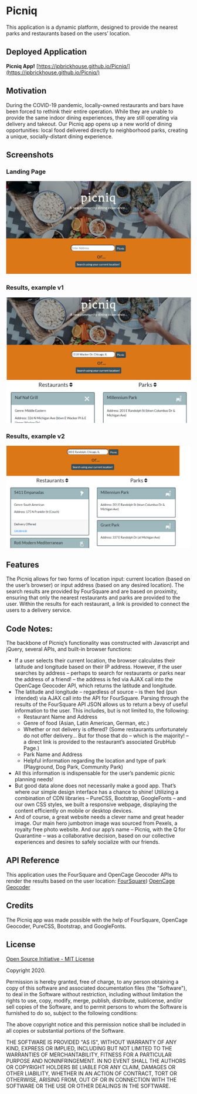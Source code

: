 # Picniq
This application is a dynamic platform, designed to provide the nearest parks and restaurants based on the users’ location.

## Deployed Application

**Picniq App!**
[https://jpbrickhouse.github.io/Picniq/](https://jpbrickhouse.github.io/Picniq/)

## Motivation
During the COVID-19 pandemic, locally-owned restaurants and bars have been forced to rethink their entire operation. While they are unable to provide the same indoor dining experiences, they are still operating via delivery and takeout. Our Picniq app opens up a new world of dining opportunities: local food delivered directly to neighborhood parks, creating a unique, socially-distant dining experience.

## Screenshots
### Landing Page
![picniq landing page](./assets/picniq-img-1.PNG)
### Results, example v1
![picniq results ](./assets/picniq-img-2.PNG)
### Results, example v2
![picniq results 2](./assets/picniq-img-3.PNG)


## Features
The Picniq allows for two forms of location input: current location (based on the user’s browser) or input address (based on any desired location). The search results are provided by FourSquare and are based on proximity, ensuring that only the nearest restaurants and parks are provided to the user. Within the results for each restaurant, a link is provided to connect the users to a delivery service.

## Code Notes:
The backbone of Picniq’s functionality was constructed with Javascript and jQuery, several APIs, and built-in browser functions:
- If a user selects their current location, the browser calculates their latitude and longitude based on their IP address. However, if the user searches by address – perhaps to search for restaurants or parks near the address of a friend! – the address is fed via AJAX call into the OpenCage Geocoder API, which returns the latitude and longitude.
- The latitude and longitude – regardless of source – is then fed (pun intended) via AJAX call into the API for FourSquare. Parsing through the results of the FourSquare API JSON allows us to return a bevy of useful information to the user. This includes, but is not limited to, the following:
    - Restaurant Name and Address
    - Genre of food (Asian, Latin American, German, etc.)
    - Whether or not delivery is offered? (Some restaurants unfortunately do not offer delivery… But for those that do – which is the majority! – a direct link is provided to the restaurant’s associated GrubHub Page.)
    - Park Name and Address
    - Helpful information regarding the location and type of park (Playground, Dog Park, Community Park)
- All this information is indispensable for the user’s pandemic picnic planning needs!
- But good data alone does not necessarily make a good app. That’s where our simple design interface has a chance to shine! Utilizing a combination of CDN libraries – PureCSS, Bootstrap, GoogleFonts – and our own CSS styles, we built a responsive webpage, displaying the content efficiently on mobile or desktop devices.
- And of course, a great website needs a clever name and great header image. Our main hero jumbotron image was sourced from Pexels, a royalty free photo website. And our app’s name – Picniq, with the Q for Quarantine – was a collaborative decision, based on our collective experiences and desires to safely socialize with our friends.

## API Reference
This application uses the FourSquare and OpenCage Geocoder APIs to render the results based on the user location:
[FourSquare](https://developer.foursquare.com/))
[OpenCage Geocoder](https://opencagedata.com/)

## Credits
The Picniq app was made possible with the help of FourSquare, OpenCage Geocoder, PureCSS, Bootstrap, and GoogleFonts. 

## License
[Open Source Initiative - MIT License](https://opensource.org/licenses/MIT)

Copyright 2020.

Permission is hereby granted, free of charge, to any person obtaining a copy of this software and associated documentation files (the "Software"), to deal in the Software without restriction, including without limitation the rights to use, copy, modify, merge, publish, distribute, sublicense, and/or sell copies of the Software, and to permit persons to whom the Software is furnished to do so, subject to the following conditions:

The above copyright notice and this permission notice shall be included in all copies or substantial portions of the Software.

THE SOFTWARE IS PROVIDED "AS IS", WITHOUT WARRANTY OF ANY KIND, EXPRESS OR IMPLIED, INCLUDING BUT NOT LIMITED TO THE WARRANTIES OF MERCHANTABILITY, FITNESS FOR A PARTICULAR PURPOSE AND NONINFRINGEMENT. IN NO EVENT SHALL THE AUTHORS OR COPYRIGHT HOLDERS BE LIABLE FOR ANY CLAIM, DAMAGES OR OTHER LIABILITY, WHETHER IN AN ACTION OF CONTRACT, TORT OR OTHERWISE, ARISING FROM, OUT OF OR IN CONNECTION WITH THE SOFTWARE OR THE USE OR OTHER DEALINGS IN THE SOFTWARE.
